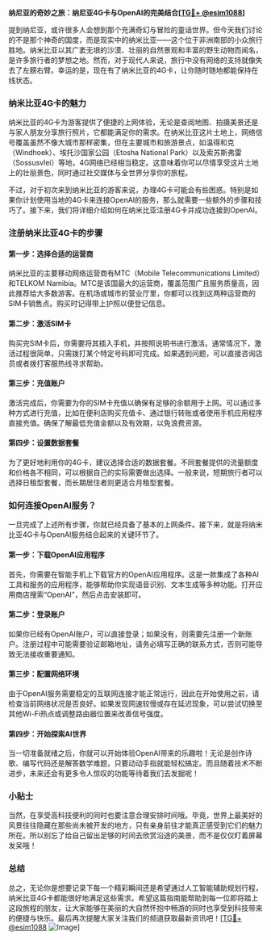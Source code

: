 **纳尼亚的奇妙之旅：纳尼亚4G卡与OpenAI的完美结合[[TG💪+ @esim1088](https://t.me/s/esim1088)]**

提到纳尼亚，或许很多人会想到那个充满奇幻与冒险的童话世界。但今天我们讨论的不是那个神奇的国度，而是现实中的纳米比亚——这个位于非洲南部的小众旅行胜地。纳米比亚以其广袤无垠的沙漠、壮丽的自然景观和丰富的野生动物而闻名，是许多旅行者的梦想之地。然而，对于现代人来说，旅行中没有网络的支持就像失去了左膀右臂。幸运的是，现在有了纳米比亚的4G卡，让你随时随地都能保持在线状态。

### 纳米比亚4G卡的魅力

纳米比亚的4G卡为游客提供了便捷的上网体验，无论是查阅地图、拍摄美景还是与家人朋友分享旅行照片，它都能满足你的需求。在纳米比亚这片土地上，网络信号覆盖虽然不像大城市那样密集，但在主要城市和旅游景点，如温得和克（Windhoek）、埃托沙国家公园（Etosha National Park）以及索苏斯弗雷（Sossusvlei）等地，4G网络已经相当稳定。这意味着你可以尽情享受这片土地上的壮丽景色，同时通过社交媒体与全世界分享你的旅程。

不过，对于初次来到纳米比亚的游客来说，办理4G卡可能会有些困惑。特别是如果你计划使用当地的4G卡来连接OpenAI的服务，那么就需要一些额外的步骤和技巧了。接下来，我们将详细介绍如何在纳米比亚注册4G卡并成功连接到OpenAI。

### 注册纳米比亚4G卡的步骤

#### 第一步：选择合适的运营商

纳米比亚的主要移动网络运营商有MTC（Mobile Telecommunications Limited）和TELKOM Namibia。MTC是该国最大的运营商，覆盖范围广且服务质量高，因此推荐给大多数游客。在机场或城市的营业厅里，你都可以找到这两种运营商的SIM卡销售点。购买时记得带上护照以便登记信息。

#### 第二步：激活SIM卡

购买完SIM卡后，你需要将其插入手机，并按照说明书进行激活。通常情况下，激活过程很简单，只需拨打某个特定号码即可完成。如果遇到问题，可以直接咨询店员或者拨打客服热线寻求帮助。

#### 第三步：充值账户

激活完成后，你需要为你的SIM卡充值以确保有足够的余额用于上网。可以通过多种方式进行充值，比如在便利店购买充值卡、通过银行转账或者使用手机应用程序直接充值。确保了解最低充值金额以及有效期，以免浪费资源。

#### 第四步：设置数据套餐

为了更好地利用你的4G卡，建议选择合适的数据套餐。不同套餐提供的流量额度和价格各不相同，可以根据自己的实际需要做出选择。一般来说，短期旅行者可以选择日租型套餐，而长期居住者则更适合月租型套餐。

### 如何连接OpenAI服务？

一旦完成了上述所有步骤，你就已经具备了基本的上网条件。接下来，就是将纳米比亚4G卡与OpenAI服务结合起来的关键环节了。

#### 第一步：下载OpenAI应用程序

首先，你需要在智能手机上下载官方的OpenAI应用程序。这是一款集成了各种AI工具和服务的应用程序，能够帮助你实现语音识别、文本生成等多种功能。打开应用商店搜索“OpenAI”，然后点击安装即可。

#### 第二步：登录账户

如果你已经有OpenAI账户，可以直接登录；如果没有，则需要先注册一个新账户。注册过程中可能需要验证邮箱地址，请务必填写正确的联系方式，否则可能导致无法接收重要通知。

#### 第三步：配置网络环境

由于OpenAI服务需要稳定的互联网连接才能正常运行，因此在开始使用之前，请检查当前网络状况是否良好。如果发现网速较慢或存在延迟现象，可以尝试切换至其他Wi-Fi热点或调整路由器位置来改善信号强度。

#### 第四步：开始探索AI世界

当一切准备就绪之后，你就可以开始体验OpenAI带来的乐趣啦！无论是创作诗歌、编写代码还是解答数学难题，只要动动手指就能轻松搞定。而且随着技术不断进步，未来还会有更多令人惊叹的功能等待着我们去发掘呢！

### 小贴士

当然，在享受高科技便利的同时也要注意合理安排时间哦。毕竟，世界上最美好的风景往往隐藏在那些尚未被开发的地方，只有亲身前往才能真正感受到它们的魅力所在。所以别忘了给自己留出足够的时间去欣赏沿途的美景，而不是仅仅盯着屏幕发呆哦！

### 总结

总之，无论你是想要记录下每一个精彩瞬间还是希望通过人工智能辅助规划行程，纳米比亚4G卡都能很好地满足这些需求。希望这篇指南能帮助到每一位即将踏上这段旅程的朋友，让大家能够在美丽的大自然怀抱中畅游的同时也享受到科技带来的便捷与快乐。最后再次提醒大家关注我们的频道获取最新资讯吧！[[TG💪+ @esim1088](https://t.me/s/esim1088) ![Image](https://i.postimg.cc/4NQfJmqS/Snipaste-2025-05-13-00-14-12.png)]